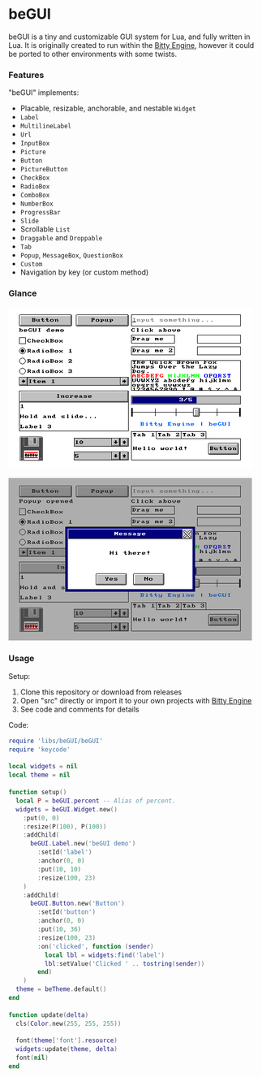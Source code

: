 # beGUI

beGUI is a tiny and customizable GUI system for Lua, and fully written in Lua. It is originally created to run within the [Bitty Engine](https://github.com/paladin-t/bitty/), however it could be ported to other environments with some twists.

### Features

"beGUI" implements:

* Placable, resizable, anchorable, and nestable `Widget`
* `Label`
* `MultilineLabel`
* `Url`
* `InputBox`
* `Picture`
* `Button`
* `PictureButton`
* `CheckBox`
* `RadioBox`
* `ComboBox`
* `NumberBox`
* `ProgressBar`
* `Slide`
* Scrollable `List`
* `Draggable` and `Droppable`
* `Tab`
* `Popup`, `MessageBox`, `QuestionBox`
* `Custom`
* Navigation by key (or custom method)

### Glance

![beGUI 1](imgs/beGUI1.png)

![beGUI 2](imgs/beGUI2.png)

### Usage

Setup:

1. Clone this repository or download from releases
2. Open "src" directly or import it to your own projects with [Bitty Engine](https://github.com/paladin-t/bitty/)
3. See code and comments for details

Code:

```lua
require 'libs/beGUI/beGUI'
require 'keycode'

local widgets = nil
local theme = nil

function setup()
  local P = beGUI.percent -- Alias of percent.
  widgets = beGUI.Widget.new()
    :put(0, 0)
    :resize(P(100), P(100))
    :addChild(
      beGUI.Label.new('beGUI demo')
        :setId('label')
        :anchor(0, 0)
        :put(10, 10)
        :resize(100, 23)
    )
    :addChild(
      beGUI.Button.new('Button')
        :setId('button')
        :anchor(0, 0)
        :put(10, 36)
        :resize(100, 23)
        :on('clicked', function (sender)
          local lbl = widgets:find('label')
          lbl:setValue('Clicked ' .. tostring(sender))
        end)
    )
  theme = beTheme.default()
end

function update(delta)
  cls(Color.new(255, 255, 255))

  font(theme['font'].resource)
  widgets:update(theme, delta)
  font(nil)
end
```
